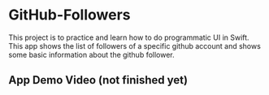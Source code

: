 # GitHub-Followers

This project is to practice and learn how to do programmatic UI in Swift. This app shows the list of followers of a specific github account and shows some basic information about the github follower.

## App Demo Video (not finished yet)
